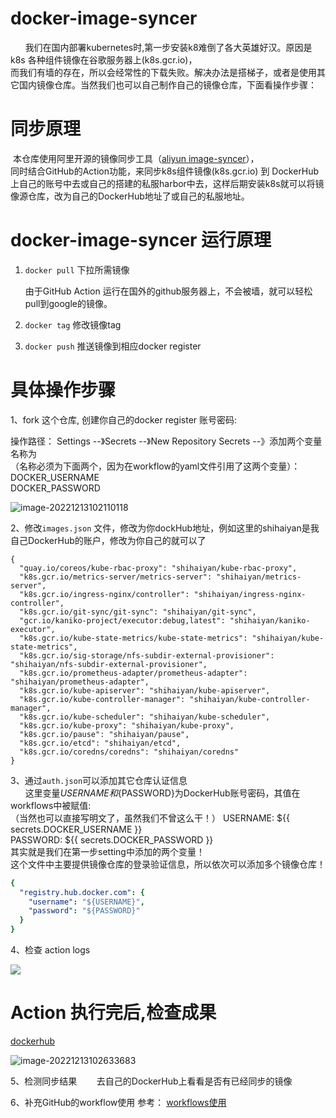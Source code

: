 # docker-image-syncer

&nbsp;&nbsp;&nbsp;&nbsp;&nbsp;&nbsp;我们在国内部署kubernetes时,第一步安装k8难倒了各大英雄好汉。原因是k8s 各种组件镜像在谷歌服务器上(k8s.gcr.io)，<br />而我们有墙的存在，所以会经常性的下载失败。解决办法是搭梯子，或者是使用其它国内镜像仓库。当然我们也可以自己制作自己的镜像仓库，下面看操作步骤：

# 同步原理
&nbsp;本仓库使用阿里开源的镜像同步工具（[aliyun image-syncer](https://github.com/AliyunContainerService/image-syncer)），<br />同时结合GitHub的Action功能，来同步k8s组件镜像(k8s.gcr.io)  到 DockerHub上自己的账号中去或自己的搭建的私服harbor中去，这样后期安装k8s就可以将镜像源仓库，改为自己的DockerHub地址了或自己的私服地址。
    
    
# docker-image-syncer 运行原理

1. `docker pull` 下拉所需镜像

     由于GitHub Action 运行在国外的github服务器上，不会被墙，就可以轻松pull到google的镜像。

2. `docker tag` 修改镜像tag

3. `docker push` 推送镜像到相应docker register


# 具体操作步骤

1、fork 这个仓库, 创建你自己的docker register 账号密码:


操作路径： Settings --》Secrets --》New Repository Secrets --》添加两个变量名称为<br />（名称必须为下面两个，因为在workflow的yaml文件引用了这两个变量）：
DOCKER_USERNAME<br />
DOCKER_PASSWORD<br />

![image-20221213102110118](https://img-blog.csdnimg.cn/img_convert/de478aaf77041569c82f17cd34834926.png#pic_center)

2、修改`images.json` 文件，修改为你dockHub地址，例如这里的shihaiyan是我自己DockerHub的账户，修改为你自己的就可以了

```
{
  "quay.io/coreos/kube-rbac-proxy": "shihaiyan/kube-rbac-proxy",
  "k8s.gcr.io/metrics-server/metrics-server": "shihaiyan/metrics-server",
  "k8s.gcr.io/ingress-nginx/controller": "shihaiyan/ingress-nginx-controller",
  "k8s.gcr.io/git-sync/git-sync": "shihaiyan/git-sync",
  "gcr.io/kaniko-project/executor:debug,latest": "shihaiyan/kaniko-executor",
  "k8s.gcr.io/kube-state-metrics/kube-state-metrics": "shihaiyan/kube-state-metrics",
  "k8s.gcr.io/sig-storage/nfs-subdir-external-provisioner": "shihaiyan/nfs-subdir-external-provisioner",
  "k8s.gcr.io/prometheus-adapter/prometheus-adapter": "shihaiyan/prometheus-adapter",
  "k8s.gcr.io/kube-apiserver": "shihaiyan/kube-apiserver",
  "k8s.gcr.io/kube-controller-manager": "shihaiyan/kube-controller-manager",
  "k8s.gcr.io/kube-scheduler": "shihaiyan/kube-scheduler",
  "k8s.gcr.io/kube-proxy": "shihaiyan/kube-proxy",
  "k8s.gcr.io/pause": "shihaiyan/pause",
  "k8s.gcr.io/etcd": "shihaiyan/etcd",
  "k8s.gcr.io/coredns/coredns": "shihaiyan/coredns"
}
```

3、通过`auth.json`可以添加其它仓库认证信息<br />
&nbsp;&nbsp;&nbsp;&nbsp;&nbsp;&nbsp;这里变量${USERNAME}和${PASSWORD}为DockerHub账号密码，其值在workflows中被赋值:<br />
（当然也可以直接写明文了，虽然我们不曾这么干！）
   USERNAME: ${{ secrets.DOCKER_USERNAME }}<br />
   PASSWORD: ${{ secrets.DOCKER_PASSWORD }}<br />
   其实就是我们在第一步setting中添加的两个变量！<br />
    这个文件中主要提供镜像仓库的登录验证信息，所以依次可以添加多个镜像仓库！

```yaml
{
  "registry.hub.docker.com": {
    "username": "${USERNAME}",
    "password": "${PASSWORD}"
  }
}
```



4、检查 action logs

![](https://img-blog.csdnimg.cn/img_convert/b72068c934fbc4394675e66e0b28e8c8.png#pic_center)

# Action 执行完后,检查成果

[dockerhub](https://hub.docker.com/repositories/admin4j)

![image-20221213102633683](https://img-blog.csdnimg.cn/img_convert/7d01e06938461c646c1354b2bdc3f383.png#pic_center)

5、检测同步结果
&nbsp;&nbsp;&nbsp;&nbsp;&nbsp;&nbsp;&nbsp;去自己的DockerHub上看看是否有已经同步的镜像

6、补充GitHub的workflow使用
参考：
[workflows使用](https://zhuanlan.zhihu.com/p/377731593)
